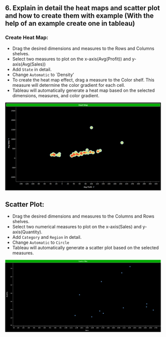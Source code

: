## 6. Explain in detail the heat maps and scatter plot and how to create them with example (With the help of an example create one in tableau)

### Create Heat Map:

- Drag the desired dimensions and measures to the Rows and Columns shelves.
- Select two measures to plot on the x-axis(Avg(Profit)) and y-axis(Avg(Sales))
- Add `State` in detail.
- Change `Automatic` to `Density'
- To create the heat map effect, drag a measure to the Color shelf. This measure will determine the color gradient for each cell.
- Tableau will automatically generate a heat map based on the selected dimensions, measures, and color gradient.

<img src="images/Profit vs Sales(Heat Map).png">

## Scatter Plot:

- Drag the desired dimensions and measures to the Columns and Rows shelves.
- Select two numerical measures to plot on the x-axis(Sales) and y-axis(Quantity).
- Add `Category` and `Region` in detail.
- Change `Automatic` to `Circle`
- Tableau will automatically generate a scatter plot based on the selected measures.

<img src="images/Sales vs Quantity (Scatter Plot).png">
